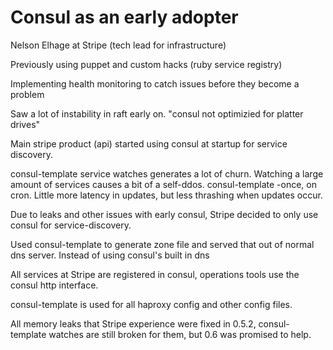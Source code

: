 Consul as an early adopter
==========================

Nelson Elhage at Stripe (tech lead for infrastructure)

Previously using puppet and custom hacks (ruby service registry)

Implementing health monitoring to catch issues before they become a problem

Saw a lot of instability in raft early on. "consul not optimizied for platter drives"

Main stripe product (api) started using consul at startup for service discovery.

consul-template service watches generates a lot of churn. Watching a large amount of services causes a bit of a self-ddos. consul-template -once, on cron. Little more latency in updates, but less thrashing when updates occur.

Due to leaks and other issues with early consul, Stripe decided to only use consul for service-discovery. 

Used consul-template to generate zone file and served that out of normal dns server. Instead of using consul's built in dns

All services at Stripe are registered in consul, operations tools use the consul http interface.

consul-template is used for all haproxy config and other config files.

All memory leaks that Stripe experience were fixed in 0.5.2, consul-template watches are still broken for them, but 0.6 was promised to help.


